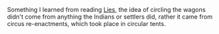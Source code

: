 Something I learned from reading <a href="https://en.wikipedia.org/wiki/Lies_My_Teacher_Told_Me">Lies</a>, the idea of circling the wagons didn't come from anything the Indians or settlers did, rather it came from circus re-enactments, which took place in circular tents. 
